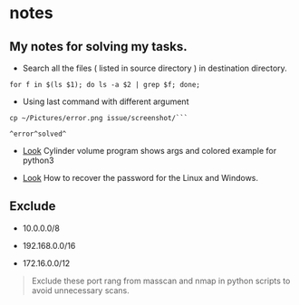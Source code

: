 # notes

## My notes for solving my tasks.

* Search all the files ( listed in source directory ) in destination directory.

```for f in $(ls $1); do ls -a $2 | grep $f; done;```

* Using last command with different argument


```
cp ~/Pictures/error.png issue/screenshot/```
		
^error^solved^
```

* [Look](https://github.com/dru18/notes/blob/master/cylinder_volume.py) Cylinder volume program shows args and colored example for python3

* [Look](https://github.com/dru18/notes/wiki/Recover-password) How to recover the password for the Linux and Windows.

## Exclude

* 10.0.0.0/8

* 192.168.0.0/16

* 172.16.0.0/12

> Exclude these port rang from masscan and nmap in python scripts to avoid unnecessary scans.

